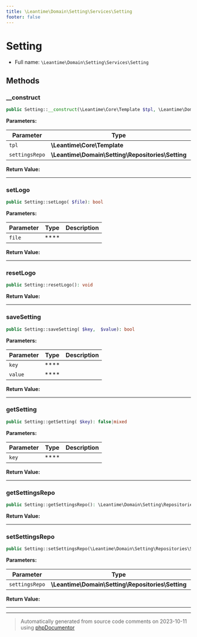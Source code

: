 ```yaml
---
title: \Leantime\Domain\Setting\Services\Setting
footer: false
---
```


# Setting





* Full name: `\Leantime\Domain\Setting\Services\Setting`



## Methods

### __construct



```php
public Setting::__construct(\Leantime\Core\Template $tpl, \Leantime\Domain\Setting\Repositories\Setting $settingsRepo): mixed
```








**Parameters:**

| Parameter | Type | Description |
|-----------|------|-------------|
| `tpl` | **\Leantime\Core\Template** |  |
| `settingsRepo` | **\Leantime\Domain\Setting\Repositories\Setting** |  |


**Return Value:**





---
### setLogo



```php
public Setting::setLogo( $file): bool
```








**Parameters:**

| Parameter | Type | Description |
|-----------|------|-------------|
| `file` | **** |  |


**Return Value:**





---
### resetLogo



```php
public Setting::resetLogo(): void
```









**Return Value:**





---
### saveSetting



```php
public Setting::saveSetting( $key,  $value): bool
```








**Parameters:**

| Parameter | Type | Description |
|-----------|------|-------------|
| `key` | **** |  |
| `value` | **** |  |


**Return Value:**





---
### getSetting



```php
public Setting::getSetting( $key): false|mixed
```








**Parameters:**

| Parameter | Type | Description |
|-----------|------|-------------|
| `key` | **** |  |


**Return Value:**





---
### getSettingsRepo



```php
public Setting::getSettingsRepo(): \Leantime\Domain\Setting\Repositories\Setting
```









**Return Value:**





---
### setSettingsRepo



```php
public Setting::setSettingsRepo(\Leantime\Domain\Setting\Repositories\Setting $settingsRepo): void
```








**Parameters:**

| Parameter | Type | Description |
|-----------|------|-------------|
| `settingsRepo` | **\Leantime\Domain\Setting\Repositories\Setting** |  |


**Return Value:**





---


---
> Automatically generated from source code comments on 2023-10-11 using [phpDocumentor](http://www.phpdoc.org/)
